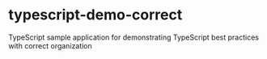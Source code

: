# typescript-demo-correct
TypeScript sample application for demonstrating TypeScript best practices with correct organization
